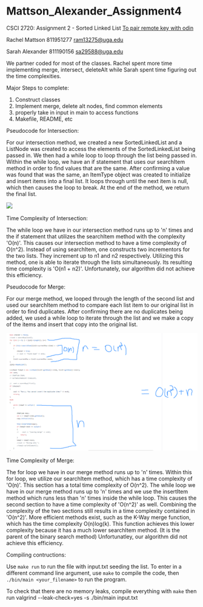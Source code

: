 # Mattson_Alexander_Assignment4
CSCI 2720: Assignment 2 - Sorted Linked List
[To pair remote key with odin](https://github.com/cs1302uga/cs1302-tutorials/blob/master/github-setup.md#setting-up-ssh-keys)

Rachel Mattson
811951277
ram13275@uga.edu

Sarah Alexander
811190156
sa29588@uga.edu

We partner coded for most of the classes. Rachel spent more time implementing merge, intersect, deleteAlt while Sarah spent time figuring out the time complexities. 


Major Steps to complete:

1) Construct classes
2) Implement merge, delete alt nodes, find common elements
3) properly take in input in main to access functions
4) Makefile, README, etc


Pseudocode for Intersection:

For our intersection method, we created a new SortedLinkedList and a ListNode was created to access the elements of the SortedLinkedList being passed in. We then had a while loop to loop through the list being passed in. Within the while loop, we have an if statement that uses our searchItem method in order to find values that are the same. After confirming a value was found that was the same, an ItemType object was created to initialize and insert items into a final list. It loops through until the next item is null, which then causes the loop to break. At the end of the method, we return the final list. 

![](intersectionO.PNG)

Time Complexity of Intersection:

The while loop we have in our intersection method runs up to 'n' times and the if statement that utilizes the searchItem method with the complexity 'O(n)'. This causes our intersection method to have a time complexity of O(n^2). Instead of using searchItem, one constructs two incrementors for the two lists. They increment up to n1 and n2 respectively. Utilizing this method, one is able to iterate through the lists simultaneously. Its resulting time complexity is 'O(n1 + n2)'. Unfortunately, our algorithm did not achieve this efficiency. 



Pseudocode for Merge:

For our merge method, we looped through the length of the second list and used our searchItem method to compare each list item to our original list in order to find duplicates. After confirming there are no duplicates being added, we used a while loop to iterate through the list and we make a copy of the items and insert that copy into the original list. 


![](mergeO.PNG)

Time Complexity of Merge:

The for loop we have in our merge method runs up to 'n' times. Within this for loop, we utilize our searchItem method, which has a time complexity of 'O(n)'. This section has a total time complexity of O(n^2). The while loop we have in our merge method runs up to 'n' times and we use the insertItem method which runs less than 'n' times inside the while loop. This causes the second section to have a time complexity of 'O(n^2)' as well. Combining the complexity of the two sections still results in a time complexity contained in 'O(n^2)'. More efficient methods exist, such as the K-Way merge function, which has the time complexity O(n)log(k). This function achieves this lower complexity because it has a much lower searchItem method. (It is the parent of the binary search method) Unfortunatley, our algorithm did not achieve this efficiency. 


Compiling contructions:

Use `make run` to run the file with input.txt seeding the list.
To enter in a different command line argument, use `make` to compile the code, then `./bin/main <your_filename>` to run the program.

To check that there are no memory leaks, compile everything with `make` then run valgrind --leak-check=yes -s ./bin/main input.txt 

